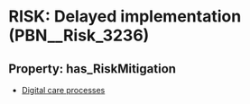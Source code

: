 # RISK: __Delayed implementation__ (PBN__Risk_3236)

## Property: has_RiskMitigation

* [Digital care processes](PBN__Mitigation_1723)

